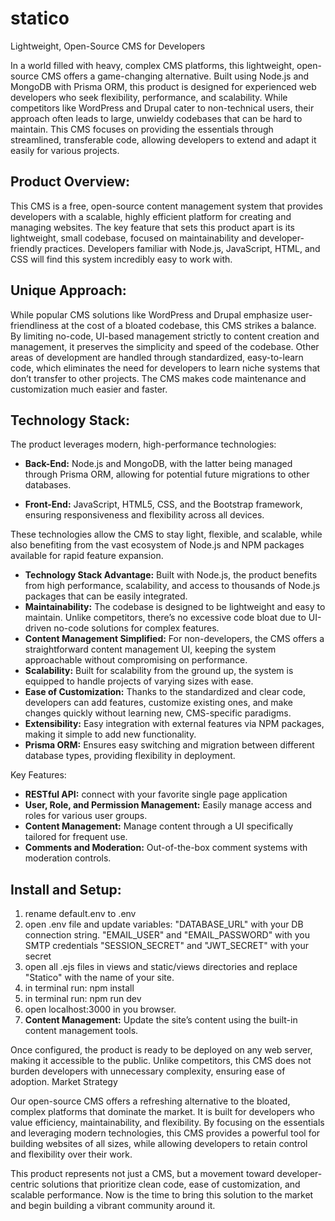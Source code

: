 # statico
Lightweight, Open-Source CMS for Developers

In a world filled with heavy, complex CMS platforms, this lightweight, open-source CMS offers a game-changing alternative. Built using Node.js and MongoDB with Prisma ORM, this product is designed for experienced web developers who seek flexibility, performance, and scalability. While competitors like WordPress and Drupal cater to non-technical users, their approach often leads to large, unwieldy codebases that can be hard to maintain. This CMS focuses on providing the essentials through streamlined, transferable code, allowing developers to extend and adapt it easily for various projects.

## Product Overview:
This CMS is a free, open-source content management system that provides developers with a scalable, highly efficient platform for creating and managing websites. The key feature that sets this product apart is its lightweight, small codebase, focused on maintainability and developer-friendly practices. Developers familiar with Node.js, JavaScript, HTML, and CSS will find this system incredibly easy to work with.

## Unique Approach:
While popular CMS solutions like WordPress and Drupal emphasize user-friendliness at the cost of a bloated codebase, this CMS strikes a balance. By limiting no-code, UI-based management strictly to content creation and management, it preserves the simplicity and speed of the codebase. Other areas of development are handled through standardized, easy-to-learn code, which eliminates the need for developers to learn niche systems that don’t transfer to other projects. The CMS makes code maintenance and customization much easier and faster.

## Technology Stack:
The product leverages modern, high-performance technologies:
- **Back-End:** Node.js and MongoDB, with the latter being managed through Prisma ORM, allowing for potential future migrations to other databases.
* **Front-End:** JavaScript, HTML5, CSS, and the Bootstrap framework, ensuring responsiveness and flexibility across all devices.


These technologies allow the CMS to stay light, flexible, and scalable, while also benefiting from the vast ecosystem of Node.js and NPM packages available for rapid feature expansion.
- **Technology Stack Advantage:** Built with Node.js, the product benefits from high performance, scalability, and access to thousands of Node.js packages that can be easily integrated.
- **Maintainability:** The codebase is designed to be lightweight and easy to maintain. Unlike competitors, there’s no excessive code bloat due to UI-driven no-code solutions for complex features.
- **Content Management Simplified:** For non-developers, the CMS offers a straightforward content management UI, keeping the system approachable without compromising on performance.
- **Scalability:** Built for scalability from the ground up, the system is equipped to handle projects of varying sizes with ease.
- **Ease of Customization:** Thanks to the standardized and clear code, developers can add features, customize existing ones, and make changes quickly without learning new, CMS-specific paradigms.
- **Extensibility:** Easy integration with external features via NPM packages, making it simple to add new functionality.
- **Prisma ORM:** Ensures easy switching and migration between different database types, providing flexibility in deployment.

Key Features:
- **RESTful API:** connect with your favorite single page application
- **User, Role, and Permission Management:** Easily manage access and roles for various user groups.
- **Content Management:** Manage content through a UI specifically tailored for frequent use.
- **Comments and Moderation:** Out-of-the-box comment systems with moderation controls.
    

## Install and Setup:
1. rename default.env to .env
2. open .env file and update variables:
	"DATABASE_URL" with your DB connection string.
	"EMAIL_USER" and "EMAIL_PASSWORD" with you SMTP credentials
	"SESSION_SECRET" and "JWT_SECRET" with your secret
3. open all .ejs files in views and static/views directories and replace "Statico" with the name of your site.
4. in terminal run: npm install
5. in terminal run: npm run dev
6. open localhost:3000 in you browser.
7. **Content Management:** Update the site’s content using the built-in content management tools.

Once configured, the product is ready to be deployed on any web server, making it accessible to the public. Unlike competitors, this CMS does not burden developers with unnecessary complexity, ensuring ease of adoption.
Market Strategy

Our open-source CMS offers a refreshing alternative to the bloated, complex platforms that dominate the market. It is built for developers who value efficiency, maintainability, and flexibility. By focusing on the essentials and leveraging modern technologies, this CMS provides a powerful tool for building websites of all sizes, while allowing developers to retain control and flexibility over their work.

This product represents not just a CMS, but a movement toward developer-centric solutions that prioritize clean code, ease of customization, and scalable performance. Now is the time to bring this solution to the market and begin building a vibrant community around it.